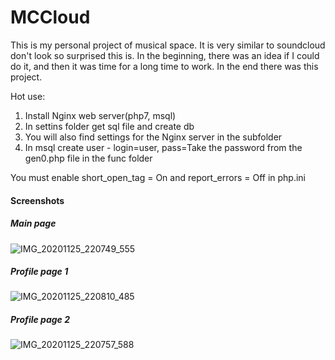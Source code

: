 # MCCloud
This is my personal project of musical space. It is very similar to soundcloud don't look so surprised this is. 
In the beginning, there was an idea if I could do it, and then it was time for a long time to work. In the end 
there was this project.


Hot use:

1. Install Nginx web server(php7, msql)
2. In settins folder get sql file and create db
3. You will also find settings for the Nginx server in the subfolder
4. In msql create user - login=user, pass=Take the password from the gen0.php file in the func folder

You must enable short_open_tag = On and report_errors = Off in php.ini

#### Screenshots

##### Main page
![IMG_20201125_220749_555](https://user-images.githubusercontent.com/22084187/150490380-953c4add-ec5e-4900-9f51-9fdc5f1c3312.jpg)

##### Profile page 1
![IMG_20201125_220810_485](https://user-images.githubusercontent.com/22084187/150490626-3d6a031e-b2c0-4d3a-9a31-762207b59d6a.jpg)

##### Profile page 2
![IMG_20201125_220757_588](https://user-images.githubusercontent.com/22084187/150490717-dde07ac9-272f-496b-ade5-9da170b39374.jpg)
